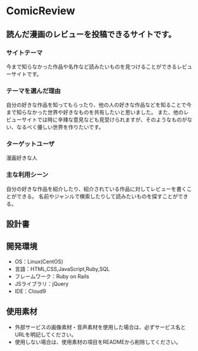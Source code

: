 # ComicReview

## 読んだ漫画のレビューを投稿できるサイトです。
### サイトテーマ　
今まで知らなかった作品や名作など読みたいものを見つけることができるレビューサイトです。

### テーマを選んだ理由
自分の好きな作品を知ってもらったり、他の人の好きな作品などを知ることで今まで知らなかった世界や好きなものを共有したいと思いました。
また、他のレビューサイトでは時に辛辣な意見なども見受けられますが、そのようなものがない、なるべく優しい世界を作りたいです。

### ターゲットユーザ
漫画好きな人

### 主な利用シーン
自分の好きな作品を紹介したり、紹介されている作品に対してレビューを書くことができる。
名前やジャンルで検索したりして読みたいものを探すことができる。


## 設計書


## 開発環境
- OS：Linux(CentOS)
- 言語：HTML,CSS,JavaScript,Ruby,SQL
- フレームワーク：Ruby on Rails
- JSライブラリ：jQuery
- IDE：Cloud9

## 使用素材
- 外部サービスの画像素材・音声素材を使用した場合は、必ずサービス名とURLを明記してください。
- 使用しない場合は、使用素材の項目をREADMEから削除してください。